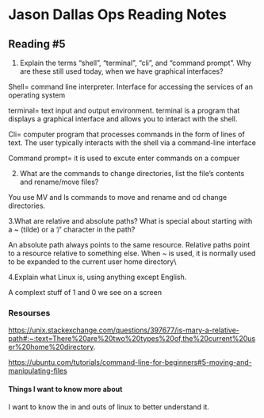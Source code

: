 # Jason Dallas Ops Reading Notes

## Reading #5

 1. Explain the terms “shell”, “terminal”, “cli”, and “command prompt”. Why are these still used today, when we have graphical interfaces?

   Shell= command line interpreter. Interface for accessing the services of an operating system

   terminal=  text input and output environment. terminal is a program that displays a graphical interface and allows you to interact with the shell.

   Cli= computer program that processes commands in the form of lines of text. The user typically interacts with the shell via a command-line interface

   Command prompt= it is used to excute enter commands on a compuer

 2. What are the commands to change directories, list the file’s contents and rename/move files?

   You use MV and ls commands to move and rename and cd change directories.

 3.What are relative and absolute paths? What is special about starting with a ~ (tilde) or a ‘/’ character in the path?

  An absolute path always points to the same resource. Relative paths point to a resource relative to something else. When ~ is used, it is normally used to be expanded to the current user home directory\

 4.Explain what Linux is, using anything except English. 

  A complext stuff of 1 and 0 we see on a screen

### Resourses

 https://unix.stackexchange.com/questions/397677/is-mary-a-relative-path#:~:text=There%20are%20two%20types%20of,the%20current%20user%20home%20directory.

 https://ubuntu.com/tutorials/command-line-for-beginners#5-moving-and-manipulating-files

#### Things I want to know more about

 I want to know the in and outs of linux to better understand it.
